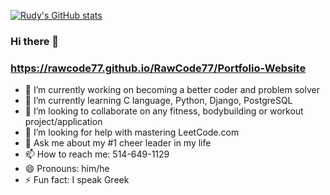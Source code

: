 [![Rudy's GitHub stats](https://github-readme-stats.vercel.app/api?username=rawcode77)](https://github.com/rawcode77/github-readme-stats)

### Hi there 👋
### https://rawcode77.github.io/RawCode77/Portfolio-Website

- 🔭 I’m currently working on becoming a better coder and problem solver
- 🌱 I’m currently learning C language, Python, Django, PostgreSQL
- 👯 I’m looking to collaborate on any fitness, bodybuilding or workout project/application
- 🤔 I’m looking for help with mastering LeetCode.com
- 💬 Ask me about my #1 cheer leader in my life
- 📫 How to reach me: 514-649-1129
- 😄 Pronouns: him/he
- ⚡ Fun fact: I speak Greek

